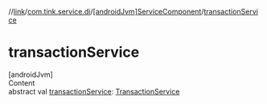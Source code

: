//[link](../../index.md)/[com.tink.service.di](../index.md)/[[androidJvm]ServiceComponent](index.md)/[transactionService](transaction-service.md)



# transactionService  
[androidJvm]  
Content  
abstract val [transactionService](transaction-service.md): [TransactionService](../../com.tink.service.transaction/[android-jvm]-transaction-service/index.md)  



